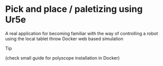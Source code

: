 # Pick and place / paletizing using Ur5e
A real application for becoming familiar with the way of controlling a robot using the local tablet throw Docker web based simulation

>[!TIP] 
>(check small guide for polyscope installation in Docker)

